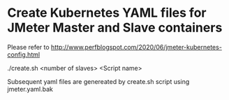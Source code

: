 # Create Kubernetes YAML files for JMeter Master and Slave containers  

Please refer to http://www.perfblogspot.com/2020/06/jmeter-kubernetes-config.html  

./create.sh \<number of slaves\> \<Script name\>  

Subsequent yaml files are genereated by create.sh script using jmeter.yaml.bak  

